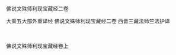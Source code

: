 <!-- { "loadSidebar": true } -->
佛说文殊师利现宝藏经二卷


大乘五大部外重译经
佛说文殊师利现宝藏经二卷
西晋三藏法师竺法护译


　　

佛说文殊师利现宝藏经卷上
